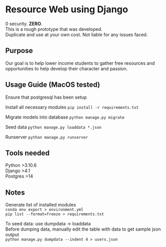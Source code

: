 # Resource Web using Django
0 security. **ZERO**.<br />
This is a rough prototype that was developed.\
Duplicate and use at your own cost. Not liable for any issues faced.
## Purpose
Our goal is to help lower income students to gather free resources and opportunities to help develop their character and passion. 

## Usage Guide (MacOS tested)
Ensure that postgresql has been setup

Install all necessary modules
`pip install -r requirements.txt`

Migrate models into database
`python manage.py migrate`

Seed data
`python manage.py loaddata *.json`

Runserver
`python manage.py runserver`
## Tools needed
Python >3.10.6\
Django >4.1\
Postgres >14


## Notes
Generate list of installed modules\
`conda env export > environment.yml`\
`pip list --format=freeze > requirements.txt`

To seed data: use dumpdata -> loaddata\
Before dumping data, manually edit the table with data to get sample json output\
`python manage.py dumpdata --indent 4 > users.json`
